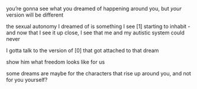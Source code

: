 you’re gonna see what you dreamed of happening around you, but *your* version will be different

the sexual autonomy I dreamed of is something I see [1] starting to inhabit - and now that I see it up close, I see that me and my autistic system could never

I gotta talk to the version of [0] that got attached to that dream

show him what freedom looks like for us

some dreams are maybe for the characters that rise up around you, and not for you yourself?
